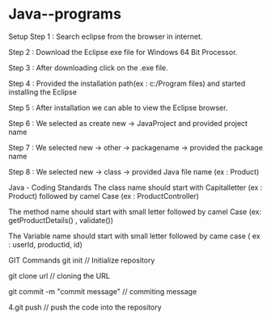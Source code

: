 # Java--programs
Setup
Step 1 : Search eclipse from the browser in internet.

Step 2 : Download the Eclipse exe file for Windows 64 Bit Processor.

Step 3 : After downloading click on the .exe file.

Step 4 : Provided the installation path(ex : c:/Program files) and started installing the Eclipse

Step 5 : After installation we can able to view the Eclipse browser.

Step 6 : We selected as create new -> JavaProject and provided project name

Step 7 : We selected new -> other -> packagename -> provided the package name

Step 8 : We selected new -> class -> provided Java file name (ex : Product)

Java - Coding Standards
The class name should start with Capitalletter (ex : Product) followed by camel Case (ex : ProductController)

The method name should start with small letter followed by camel Case (ex: getProductDetails() , validate())

The Variable name should start with small letter followed by came case ( ex : userId, productid, id)

GIT Commands
git init // Initialize repository

git clone url // cloning the URL

git commit -m "commit message" // commiting message

4.git push // push the code into the repository
